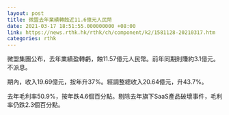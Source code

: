 ```yaml
---
layout: post
title: 微盟去年業績轉蝕近11.6億元人民幣
date: 2021-03-17 18:51:55.000000000 +08:00
link: https://news.rthk.hk/rthk/ch/component/k2/1581128-20210317.htm
categories: rthk
---
```


微盟集團公布，去年業績盈轉虧，蝕11.57億元人民幣。前年同期則賺約3.1億元。不派息。

期內，收入19.69億元，按年升37%。經調整總收入20.64億元，升43.7%。

去年毛利率50.9%，按年跌4.6個百分點。剔除去年旗下SaaS產品破壞事件，毛利率仍跌2.3個百分點。
